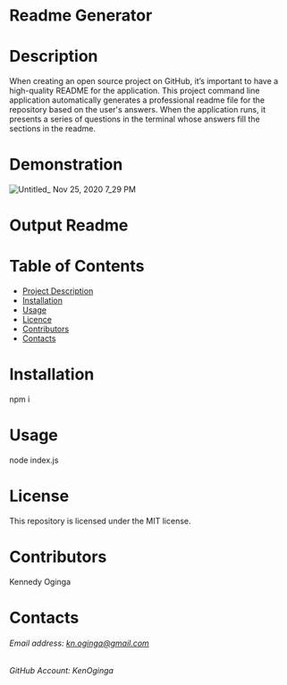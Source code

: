 
  # Readme Generator
    
       
  # Description
  When creating an open source project on GitHub, it’s important to have a high-quality README for the  application. This project command line application automatically generates a professional readme file for the repository based on the user's answers. When the application runs, it presents a series of questions in the terminal whose answers fill the sections in the readme.

  # Demonstration
![Untitled_ Nov 25, 2020 7_29 PM](https://user-images.githubusercontent.com/72943649/100297623-b546b380-2f54-11eb-80ee-5854b38bf5c2.gif)



  # Output Readme


  # Table of Contents
  * [Project Description](#Description)
  * [Installation](#Installation)
  * [Usage](#Usage)
  * [Licence](#License)
  * [Contributors](#Contributors)
  * [Contacts](#Contacts)
  
      
  # Installation
  npm i

  # Usage
  node index.js

  # License
  This repository is licensed under the MIT license.


  # Contributors
 Kennedy Oginga

  

  # Contacts
  ###### Email address: kn.oginga@gmail.com
  ###### GitHub Account: KenOginga

    
